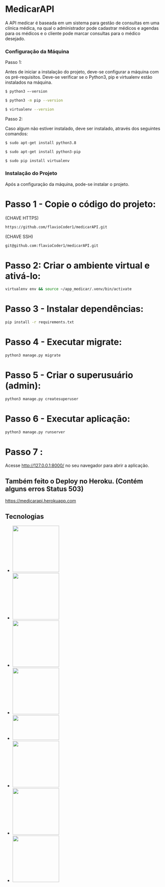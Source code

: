 # MedicarAPI

A API medicar é baseada em um sistema para gestão de consultas em uma clínica médica, na qual o administrador pode cadastrar médicos e agendas para os médicos e o cliente pode marcar consultas para o médico desejado.

### Configuração da Máquina

Passo 1:

Antes de iniciar a instalação do projeto, deve-se configurar a máquina com os pré-requisitos. Deve-se verificar se o Python3, pip e virtualenv estão instalados na máquina.

```sh
$ python3 –-version
```

```sh
$ python3 -m pip --version
```

```sh
$ virtualenv --version
```

Passo 2:

Caso algum não estiver instalado, deve ser instalado, através dos seguintes comandos:

```sh
$ sudo apt-get install python3.8
```

```sh
$ sudo apt-get install python3-pip
```

```sh
$ sudo pip install virtualenv
```
### Instalação do Projeto

Após a configuração da máquina, pode-se instalar o projeto.

# Passo 1 - Copie o código do projeto:

(CHAVE HTTPS)
```sh
https://github.com/flavioCoder1/medicarAPI.git
```

(CHAVE SSH) 
```sh
git@github.com:flavioCoder1/medicarAPI.git
```

# Passo 2: Criar o ambiente virtual e ativá-lo:

```sh
virtualenv env && source ~/app_medicar/.venv/bin/activate
```

# Passo 3 - Instalar dependências:

```sh
pip install -r requirements.txt
```

# Passo 4 - Executar migrate:

```sh
python3 manage.py migrate
```

# Passo 5 - Criar o superusuário (admin):

```sh
python3 manage.py createsuperuser
```

# Passo 6 - Executar aplicação:

```sh
python3 manage.py runserver
```

# Passo 7 :

Acesse http://127.0.0.1:8000/ no seu navegador para abrir a aplicação.

## Também feito o Deploy no Heroku. (Contém alguns erros Status 503)

https://medicarapi.herokuapp.com

## Tecnologias

- <img src="https://camo.githubusercontent.com/e34e1fd8b88a76ad738eff256a773aa6c69b412c/68747470733a2f2f7777772e646a616e676f70726f6a6563742e636f6d2f732f696d672f6c6f676f732f646a616e676f2d6c6f676f2d6e656761746976652e706e67" width="150">
- <img src="https://www.django-rest-framework.org/img/logo.png" width="150">
- <img src="https://www.python.org/static/community_logos/python-logo.png" width="150">
- <img src="https://www.docker.com/wp-content/uploads/2022/03/horizontal-logo-monochromatic-white.png" width="150">
- <img src="https://www.seekpng.com/png/full/525-5256723_docker-compose-logo.png" height="80" width="150">
- <img src="https://upload.wikimedia.org/wikipedia/commons/e/ec/Heroku_logo.svg" width="150">
- <img src="https://1000logos.net/wp-content/uploads/2020/08/PostgreSQL-Logo-500x313.png" width="150">
- <img src="https://miro.medium.com/max/1400/1*RVdAizn4MR2aJ2Yry6ABQQ.png" width="150">
